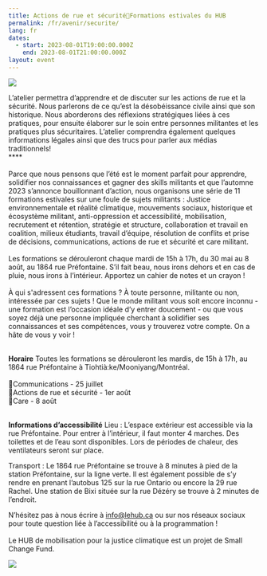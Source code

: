 ```yaml
---
title: Actions de rue et sécurité🌸Formations estivales du HUB
permalink: /fr/avenir/securite/
lang: fr
dates:
  - start: 2023-08-01T19:00:00.000Z
    end: 2023-08-01T21:00:00.000Z
layout: event
---
```

![](/media/copie_de_copie_de_formations_estivales_du_hub_1000_200_px_3_.png)

L’atelier permettra d’apprendre et de discuter sur les actions de rue et la sécurité. Nous parlerons de ce qu’est la désobéissance civile ainsi que son historique. Nous aborderons des réflexions stratégiques liées à ces pratiques, pour ensuite élaborer sur le soin entre personnes militantes et les pratiques plus sécuritaires. L’atelier comprendra également quelques informations légales ainsi que des trucs pour parler aux médias traditionnels!\
\*﻿\*\*\*\
\
Parce que nous pensons que l’été est le moment parfait pour apprendre, solidifier nos connaissances et gagner des skills militants et que l’automne 2023 s’annonce bouillonnant d’action, nous organisons une série de 11 formations estivales sur une foule de sujets militants : Justice environnementale et réalité climatique, mouvements sociaux, historique et écosystème militant, anti-oppression et accessibilité, mobilisation, recrutement et rétention, stratégie et structure, collaboration et travail en coalition, milieux étudiants, travail d’équipe, résolution de conflits et prise de décisions, communications, actions de rue et sécurité et care militant.\
\
Les formations se dérouleront chaque mardi de 15h à 17h, du 30 mai au 8 août, au 1864 rue Préfontaine. S’il fait beau, nous irons dehors et en cas de pluie, nous irons à l’intérieur. Apportez un cahier de notes et un crayon !\
\
À qui s'adressent ces formations ? À toute personne, militante ou non, intéressée par ces sujets ! Que le monde militant vous soit encore inconnu - une formation est l’occasion idéale d’y entrer doucement - ou que vous soyez déjà une personne impliquée cherchant à solidifier ses connaissances et ses compétences, vous y trouverez votre compte. On a hâte de vous y voir !

\
**Horaire**
Toutes les formations se dérouleront les mardis, de 15h à 17h, au 1864 rue Préfontaine à Tiohtià:ke/Mooniyang/Montréal.\
\
🌿Communications - 25 juillet\
🌿Actions de rue et sécurité - 1er août\
🌿Care - 8 août

\
**Informations d’accessibilité** 
Lieu : L’espace extérieur est accessible via la rue Préfontaine. Pour entrer à l’intérieur, il faut monter 4 marches. Des toilettes et de l’eau sont disponibles. Lors de périodes de chaleur, des ventilateurs seront sur place. 

Transport : Le 1864 rue Préfontaine se trouve à 8 minutes à pied de la station Préfontaine, sur la ligne verte. Il est également possible de s’y rendre en prenant l’autobus 125 sur la rue Ontario ou encore la 29 rue Rachel. Une station de Bixi située sur la rue Dézéry se trouve à 2 minutes de l’endroit.

N’hésitez pas à nous écrire à info@lehub.ca ou sur nos réseaux sociaux pour toute question liée à l’accessibilité ou à la programmation !\
\
L﻿e HUB de mobilisation pour la justice climatique est un projet de Small Change Fund.

![](/media/sans_titre_6_.png)